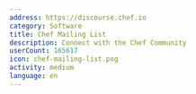 ```yaml
---
address: https://discourse.chef.io
category: Software
title: Chef Mailing List
description: Connect with the Chef Community
userCount: 165617
icon: chef-mailing-list.png
activity: medium
language: en
---
```


